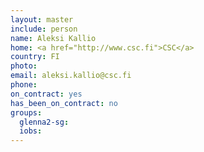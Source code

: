 ```yaml
---
layout: master
include: person
name: Aleksi Kallio
home: <a href="http://www.csc.fi">CSC</a>
country: FI
photo: 
email: aleksi.kallio@csc.fi
phone:
on_contract: yes
has_been_on_contract: no
groups:
  glenna2-sg:
  iobs:
---
```

